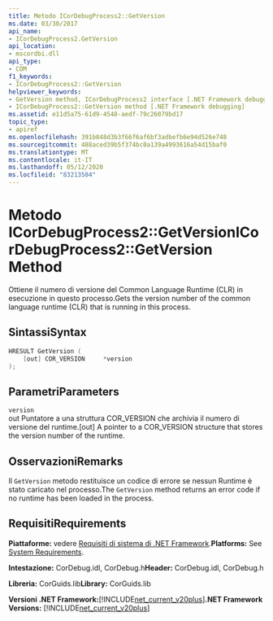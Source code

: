 ```yaml
---
title: Metodo ICorDebugProcess2::GetVersion
ms.date: 03/30/2017
api_name:
- ICorDebugProcess2.GetVersion
api_location:
- mscordbi.dll
api_type:
- COM
f1_keywords:
- ICorDebugProcess2::GetVersion
helpviewer_keywords:
- GetVersion method, ICorDebugProcess2 interface [.NET Framework debugging]
- ICorDebugProcess2::GetVersion method [.NET Framework debugging]
ms.assetid: e11d5a75-61d9-4548-aedf-79c26079bd17
topic_type:
- apiref
ms.openlocfilehash: 391b848d3b3f66f6af6bf3adbefb6e94d526e748
ms.sourcegitcommit: 488aced39b5f374bc0a139a4993616a54d15baf0
ms.translationtype: MT
ms.contentlocale: it-IT
ms.lasthandoff: 05/12/2020
ms.locfileid: "83213504"
---
```

# <a name="icordebugprocess2getversion-method"></a><span data-ttu-id="42a5f-102">Metodo ICorDebugProcess2::GetVersion</span><span class="sxs-lookup"><span data-stu-id="42a5f-102">ICorDebugProcess2::GetVersion Method</span></span>

<span data-ttu-id="42a5f-103">Ottiene il numero di versione del Common Language Runtime (CLR) in esecuzione in questo processo.</span><span class="sxs-lookup"><span data-stu-id="42a5f-103">Gets the version number of the common language runtime (CLR) that is running in this process.</span></span>

## <a name="syntax"></a><span data-ttu-id="42a5f-104">Sintassi</span><span class="sxs-lookup"><span data-stu-id="42a5f-104">Syntax</span></span>

```cpp
HRESULT GetVersion (
    [out] COR_VERSION     *version
);
```

## <a name="parameters"></a><span data-ttu-id="42a5f-105">Parametri</span><span class="sxs-lookup"><span data-stu-id="42a5f-105">Parameters</span></span>

`version`\
<span data-ttu-id="42a5f-106">out Puntatore a una struttura COR_VERSION che archivia il numero di versione del runtime.</span><span class="sxs-lookup"><span data-stu-id="42a5f-106">[out] A pointer to a COR_VERSION structure that stores the version number of the runtime.</span></span>

## <a name="remarks"></a><span data-ttu-id="42a5f-107">Osservazioni</span><span class="sxs-lookup"><span data-stu-id="42a5f-107">Remarks</span></span>

<span data-ttu-id="42a5f-108">Il `GetVersion` metodo restituisce un codice di errore se nessun Runtime è stato caricato nel processo.</span><span class="sxs-lookup"><span data-stu-id="42a5f-108">The `GetVersion` method returns an error code if no runtime has been loaded in the process.</span></span>

## <a name="requirements"></a><span data-ttu-id="42a5f-109">Requisiti</span><span class="sxs-lookup"><span data-stu-id="42a5f-109">Requirements</span></span>

<span data-ttu-id="42a5f-110">**Piattaforme:** vedere [Requisiti di sistema di .NET Framework](../../get-started/system-requirements.md).</span><span class="sxs-lookup"><span data-stu-id="42a5f-110">**Platforms:** See [System Requirements](../../get-started/system-requirements.md).</span></span>

<span data-ttu-id="42a5f-111">**Intestazione:** CorDebug.idl, CorDebug.h</span><span class="sxs-lookup"><span data-stu-id="42a5f-111">**Header:** CorDebug.idl, CorDebug.h</span></span>

<span data-ttu-id="42a5f-112">**Libreria:** CorGuids.lib</span><span class="sxs-lookup"><span data-stu-id="42a5f-112">**Library:** CorGuids.lib</span></span>

<span data-ttu-id="42a5f-113">**Versioni .NET Framework:**[!INCLUDE[net_current_v20plus](../../../../includes/net-current-v20plus-md.md)]</span><span class="sxs-lookup"><span data-stu-id="42a5f-113">**.NET Framework Versions:** [!INCLUDE[net_current_v20plus](../../../../includes/net-current-v20plus-md.md)]</span></span>
